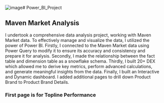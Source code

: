 ![image](https://github.com/zubaer5534/Power_BI_Project/assets/132324453/efd5a1d9-9d57-4880-8632-e395b38093eb)# Power_BI_Project

## Maven Market Analysis

I undertook a comprehensive data analysis project, working with Maven Market data. To effectively manage and visualize the data, I utilized the power of Power BI. Firstly, I connected to the Maven Market data using Power Query to modify it to ensure its accuracy and consistency and prepare it for analysis.
Secondly, I made the relationship between the fact table and dimension table as a snowflake schema. Thirdly, I built 20+ DEX which allowed me to derive key metrics, perform advanced calculations, and generate meaningful insights from the data.
Finally, I built an Interactive and Dynamic dashboard. I added additional pages to drill down Product Brand to Product Brand Details. 

### First page is for Topline Performance

